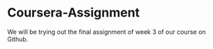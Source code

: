 # Coursera-Assignment
We will be trying out the final assignment of week 3 of our course on Github.
